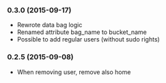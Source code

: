 ### 0.3.0 (2015-09-17)

- Rewrote data bag logic
- Renamed attribute bag_name to bucket_name
- Possible to add regular users (without sudo rights)

### 0.2.5 (2015-09-08)

- When removing user, remove also home
